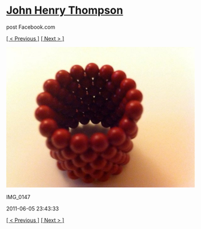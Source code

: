 # [John Henry Thompson](../README.md)
post Facebook.com

[[ < Previous ]](2011-06-05-8.md) [[ Next > ]](2011-06-05-10.md)

[![](../media/2011-06-05/Magnetic-Balls-IMG_0147.jpg)](../README.md)

IMG_0147

2011-06-05 23:43:33

[[ < Previous ]](2011-06-05-8.md) [[ Next > ]](2011-06-05-10.md)